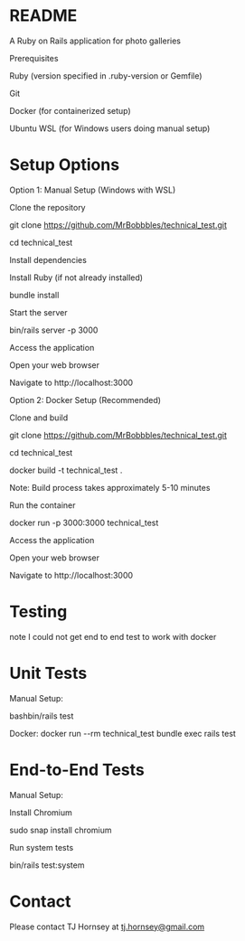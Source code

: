 # README
A Ruby on Rails application for photo galleries

Prerequisites

Ruby (version specified in .ruby-version or Gemfile)

Git

Docker (for containerized setup)

Ubuntu WSL (for Windows users doing manual setup)

# Setup Options
Option 1: Manual Setup (Windows with WSL)

Clone the repository

git clone https://github.com/MrBobbbles/technical_test.git

cd technical_test

Install dependencies

Install Ruby (if not already installed)

bundle install

Start the server

bin/rails server -p 3000

Access the application

Open your web browser

Navigate to http://localhost:3000


Option 2: Docker Setup (Recommended)

Clone and build

git clone https://github.com/MrBobbbles/technical_test.git

cd technical_test

docker build -t technical_test .

Note: Build process takes approximately 5-10 minutes

Run the container

docker run -p 3000:3000 technical_test

Access the application

Open your web browser

Navigate to http://localhost:3000


# Testing

note I could not get end to end test to work with docker

# Unit Tests

Manual Setup:

bashbin/rails test

Docker:
docker run --rm technical_test bundle exec rails test

# End-to-End Tests

Manual Setup:

Install Chromium 

sudo snap install chromium

Run system tests

bin/rails test:system

# Contact
Please contact TJ Hornsey at tj.hornsey@gmail.com

